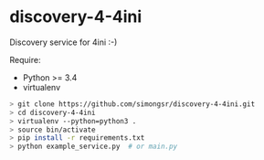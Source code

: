 # discovery-4-4ini
Discovery service for 4ini :-)

Require:
* Python >= 3.4
* virtualenv

```bash
> git clone https://github.com/simongsr/discovery-4-4ini.git
> cd discovery-4-4ini
> virtualenv --python=python3 .
> source bin/activate
> pip install -r requirements.txt
> python example_service.py  # or main.py
```
